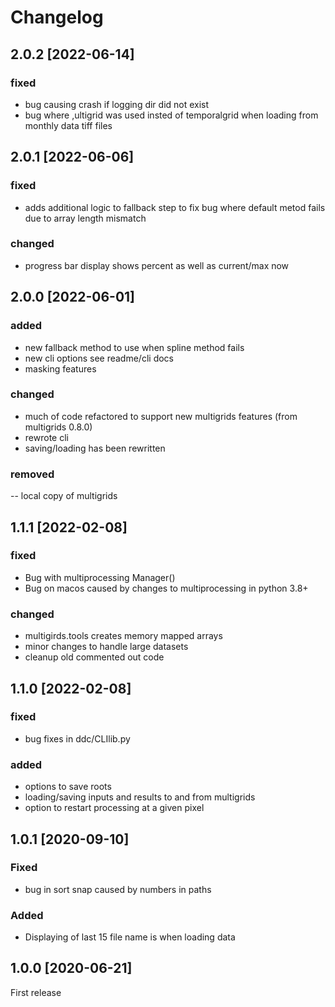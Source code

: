 # Changelog

## 2.0.2 [2022-06-14]
### fixed
- bug causing crash if logging dir did not exist
- bug where ,ultigrid was used insted of temporalgrid when loading 
  from monthly data tiff files  

## 2.0.1 [2022-06-06]
### fixed
- adds additional logic to fallback step to fix bug where default metod fails
  due to array length mismatch

### changed 
- progress bar display shows percent as well as current/max now


## 2.0.0 [2022-06-01]
### added 
- new fallback method to use when spline method fails
- new cli options see readme/cli docs
- masking features

### changed
- much of code refactored to support new multigrids features (from multigrids 0.8.0)
- rewrote cli
- saving/loading has been rewritten

### removed
-- local copy of multigrids

## 1.1.1 [2022-02-08]
### fixed
- Bug with multiprocessing Manager()
- Bug on macos caused by changes to multiprocessing in python 3.8+

### changed
- multigirds.tools creates memory mapped arrays
- minor changes to handle large datasets
- cleanup old commented out code

## 1.1.0 [2022-02-08] 
### fixed 
- bug fixes in ddc/CLIlib.py

### added
- options to save roots
- loading/saving inputs and results to and from multigrids
- option to restart processing at a given pixel

## 1.0.1 [2020-09-10]
### Fixed 
- bug in sort snap caused by numbers in paths

### Added
- Displaying of last 15 file name is when loading data

## 1.0.0 [2020-06-21]
First release  
